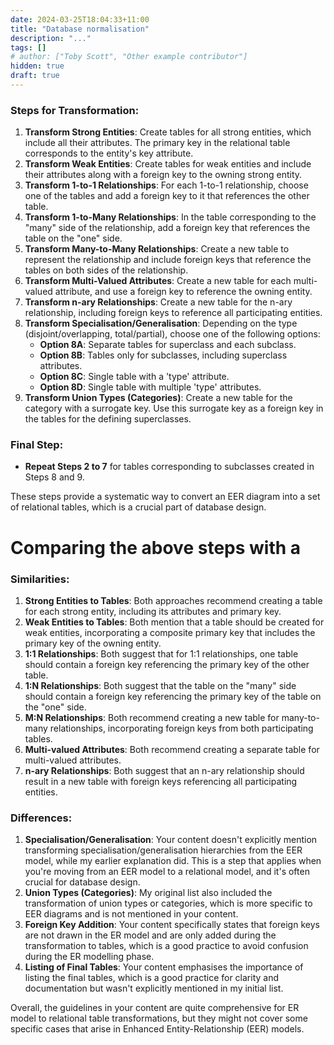 ```yaml
---
date: 2024-03-25T18:04:33+11:00
title: "Database normalisation"
description: "..."
tags: []
# author: ["Toby Scott", "Other example contributor"]
hidden: true
draft: true
---
```


### Steps for Transformation:

1. **Transform Strong Entities**: Create tables for all strong entities, which include all their attributes. The primary key in the relational table corresponds to the entity's key attribute.
2. **Transform Weak Entities**: Create tables for weak entities and include their attributes along with a foreign key to the owning strong entity.
3. **Transform 1-to-1 Relationships**: For each 1-to-1 relationship, choose one of the tables and add a foreign key to it that references the other table.
4. **Transform 1-to-Many Relationships**: In the table corresponding to the "many" side of the relationship, add a foreign key that references the table on the "one" side.
5. **Transform Many-to-Many Relationships**: Create a new table to represent the relationship and include foreign keys that reference the tables on both sides of the relationship.
6. **Transform Multi-Valued Attributes**: Create a new table for each multi-valued attribute, and use a foreign key to reference the owning entity.
7. **Transform n-ary Relationships**: Create a new table for the n-ary relationship, including foreign keys to reference all participating entities.
8. **Transform Specialisation/Generalisation**: Depending on the type (disjoint/overlapping, total/partial), choose one of the following options:
   - **Option 8A**: Separate tables for superclass and each subclass.
   - **Option 8B**: Tables only for subclasses, including superclass attributes.
   - **Option 8C**: Single table with a 'type' attribute.
   - **Option 8D**: Single table with multiple 'type' attributes.
9. **Transform Union Types (Categories)**: Create a new table for the category with a surrogate key. Use this surrogate key as a foreign key in the tables for the defining superclasses.

### Final Step:

- **Repeat Steps 2 to 7** for tables corresponding to subclasses created in Steps 8 and 9.

These steps provide a systematic way to convert an EER diagram into a set of relational tables, which is a crucial part of database design.

# Comparing the above steps with a

### Similarities:

1. **Strong Entities to Tables**: Both approaches recommend creating a table for each strong entity, including its attributes and primary key.
2. **Weak Entities to Tables**: Both mention that a table should be created for weak entities, incorporating a composite primary key that includes the primary key of the owning entity.
3. **1:1 Relationships**: Both suggest that for 1:1 relationships, one table should contain a foreign key referencing the primary key of the other table.
4. **1:N Relationships**: Both suggest that the table on the "many" side should contain a foreign key referencing the primary key of the table on the "one" side.
5. **M:N Relationships**: Both recommend creating a new table for many-to-many relationships, incorporating foreign keys from both participating tables.
6. **Multi-valued Attributes**: Both recommend creating a separate table for multi-valued attributes.
7. **n-ary Relationships**: Both suggest that an n-ary relationship should result in a new table with foreign keys referencing all participating entities.

### Differences:

1. **Specialisation/Generalisation**: Your content doesn't explicitly mention transforming specialisation/generalisation hierarchies from the EER model, while my earlier explanation did. This is a step that applies when you're moving from an EER model to a relational model, and it's often crucial for database design.
2. **Union Types (Categories)**: My original list also included the transformation of union types or categories, which is more specific to EER diagrams and is not mentioned in your content.
3. **Foreign Key Addition**: Your content specifically states that foreign keys are not drawn in the ER model and are only added during the transformation to tables, which is a good practice to avoid confusion during the ER modelling phase.
4. **Listing of Final Tables**: Your content emphasises the importance of listing the final tables, which is a good practice for clarity and documentation but wasn't explicitly mentioned in my initial list.

Overall, the guidelines in your content are quite comprehensive for ER model to relational table transformations, but they might not cover some specific cases that arise in Enhanced Entity-Relationship (EER) models.
